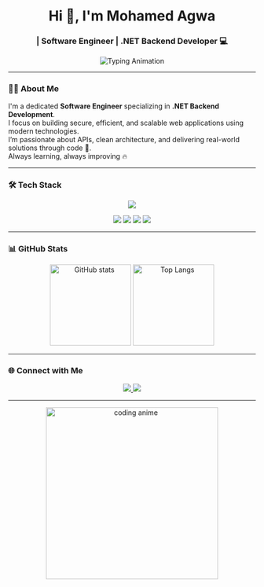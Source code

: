 <h1 align="center">Hi 👋, I'm Mohamed Agwa</h1>
<h3 align="center">| Software Engineer | .NET Backend Developer 💻</h3>

<p align="center">
  <img src="https://readme-typing-svg.demolab.com?font=Fira+Code&size=22&duration=3000&pause=1000&color=00BFFF&center=true&vCenter=true&width=500&lines=Clean+Code+Enthusiast+💡;Building+scalable+.NET+APIs+🚀;Lifelong+Learner+📚;Passionate+about+Back-End+Architecture+⚙️" alt="Typing Animation" />
</p>

---

### 👨‍💻 About Me
I'm a dedicated **Software Engineer** specializing in **.NET Backend Development**.  
I focus on building secure, efficient, and scalable web applications using modern technologies.  
I’m passionate about APIs, clean architecture, and delivering real-world solutions through code 🚀.  
Always learning, always improving 🔥

---

### 🛠️ Tech Stack
<p align="center">
  <img src="https://skillicons.dev/icons?i=html,css,js,mysql,cs,dotnet,visualstudio,github,postman,docker&theme=dark" />
</p>

<p align="center">
  <img src="https://img.shields.io/badge/MVC-Model%20View%20Controller-blue?style=for-the-badge&logo=dotnet&logoColor=white" />
  <img src="https://img.shields.io/badge/API-RESTful%20APIs-orange?style=for-the-badge&logo=swagger&logoColor=white" />
  <img src="https://img.shields.io/badge/Entity%20Framework%20Core-ORM-success?style=for-the-badge&logo=dotnet&logoColor=white" />
  <img src="https://img.shields.io/badge/LINQ-Data%20Querying-purple?style=for-the-badge&logo=csharp&logoColor=white" />
</p>

---

### 📊 GitHub Stats
<p align="center">
  <img src="https://github-readme-stats.vercel.app/api?username=MoAgwa10&show_icons=true&theme=tokyonight" alt="GitHub stats" height="165"/>
  <img src="https://github-readme-stats.vercel.app/api/top-langs/?username=MoAgwa10&layout=compact&theme=tokyonight" alt="Top Langs" height="165"/>
</p>

---

### 🌐 Connect with Me
<p align="center">
  <a href="https://www.linkedin.com/in/mohamed-agwa-b34444238/" target="_blank">
    <img src="https://img.shields.io/badge/LinkedIn-0078D4?style=for-the-badge&logo=linkedin&logoColor=white"/>
  </a>
  <a href="mailto:mohamedagwa10@gmail.com">
    <img src="https://img.shields.io/badge/Gmail-D14836?style=for-the-badge&logo=gmail&logoColor=white"/>
  </a>
</p>

---

<p align="center">
  <img src="https://i.pinimg.com/originals/2b/11/55/2b1155a8e7ad7e92b8f6b49c85d6ff1b.gif" width="350" alt="coding anime" />
</p>
